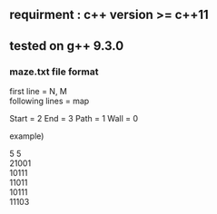 ## requirment : c++ version >= c++11
## tested on g++ 9.3.0

### maze.txt file format

first line = N, M <br />
following lines = map

Start = 2
End = 3
Path = 1
Wall = 0

example)

5 5 <br />
21001 <br />
10111 <br />
11011 <br />
10111 <br />
11103
